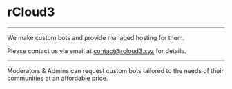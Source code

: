 # rCloud3

---

We make custom bots and provide managed hosting for them.

Please contact us via email at contact@rcloud3.xyz for details.

---

Moderators & Admins can request custom bots tailored to the needs of their communities at an affordable price.
